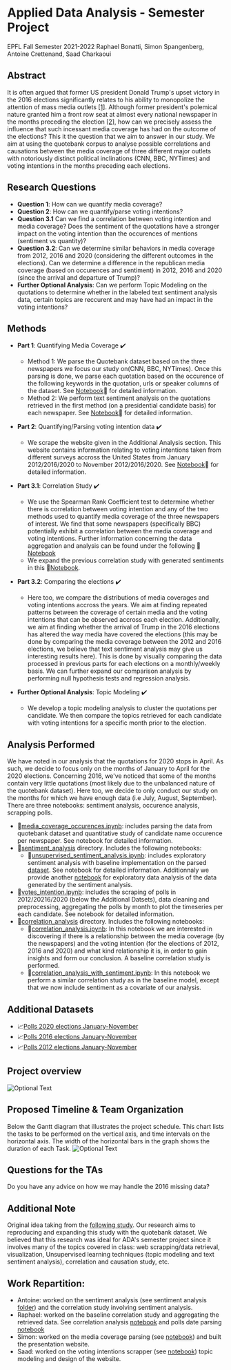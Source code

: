 # Applied Data Analysis - Semester Project
EPFL Fall Semester 2021-2022
Raphael Bonatti, Simon Spangenberg, Antoine Crettenand, Saad Charkaoui

## Abstract

It is often argued that former US president Donald Trump's upset victory in the 2016 elections significantly relates to his ability to monopolize the attention of mass media outlets [[1]](https://www.politico.com/magazine/story/2016/11/2016-election-trump-media-takeover-coverage-214419/). Although former president's polemical nature granted him a front row seat at almost every national newspaper in the months preceding the election [[2]](https://www.bbc.co.uk/news/36429660.amp), how can we precisely assess the influence that such incessant media coverage has had on the outcome of the elections? This it the question that we aim to answer in our study. We aim at using the quotebank corpus to analyse possible correlations and causations between the media coverage of three different major outlets with notoriously distinct political inclinations (CNN, BBC, NYTimes) and voting intentions in the months preceding each elections.

## Research Questions
* **Question 1**: How can we quantify media coverage? 
* **Question 2**: How can we quantify/parse voting intentions? 
* **Question 3.1** Can we find a correlation between voting intention and media coverage? Does the sentiment of the quotations have a stronger impact on the voting intention than the occurences of mentions (sentiment vs quantity)? 
* **Question 3.2**: Can we determine similar behaviors in media coverage from 2012, 2016 and 2020 (considering the different outcomes in the elections). Can we determine a difference in the republican media coverage (based on occurences and sentiment) in 2012, 2016 and 2020 (since the arrival and departure of Trump)? 
* **Further Optional Analysis**: Can we perform Topic Modeling on the quotations to determine whether in the labeled text sentiment analysis data, certain topics are reccurent and may have had an impact in the voting intentions?

## Methods

* **Part 1**: Quantifying Media Coverage ✔️ 
  * Method 1: We parse the Quotebank dataset based on the three newspapers we focus our study on(CNN, BBC, NYTimes). Once this parsing is done, we parse each quotation based on the occurence of the following keywords in the quotation, urls or speaker columns of the dataset. See [Notebook](media_coverage_occurences.ipynb):green_book: for detailed information.
  * Method 2: We perform text sentiment analysis on the quotations retrieved in the first method (on a presidential candidate basis) for each newspaper. See [Notebook](sentiment_analysis/unsupervised_sentiment_analysis.ipynb):blue_book: for detailed information.
  
* **Part 2**: Quantifying/Parsing voting intention data ✔️
  *  We scrape the website given in the Additional Analysis section. This website contains information relating to voting intentions taken from different surveys accross the United States from January 2012/2016/2020 to November 2012/2016/2020. See [Notebook](votes_intention.ipynb):orange_book: for detailed information.
* **Part 3.1**: Correlation Study ✔️
  * We use the Spearman Rank Coefficient test to determine whether there is correlation between voting intention and any of the two methods used to quantify media coverage of the three newspapers of interest. We find that some newspapers (specifically BBC) potentially exhibit a correlation between the media coverage and voting intentions. Further information concerning the data aggregation and analysis can be found under the following :closed_book:[Notebook](correlation_analysis/correlation_analysis.ipynb)
  * We expand the previous correlation study with generated sentiments in this :notebook:[Notebook](correlation_analysis/correlation_analysis_with_sentiment.ipynb).

* **Part 3.2**: Comparing the elections ✔️
  * Here too, we compare the distributions of media coverages and voting intentions accross the years. We aim at finding repeated patterns between the coverage of certain media and the voting intentions that can be observed accross each election. Additionally, we aim at finding whether the arrival of Trump in the 2016 elections has altered the way media have covered the elections (this may be done by comparing the media coverage between the 2012 and 2016 elections, we believe that text sentiment analysis may give us interesting results here). This is done by visually comparing the data processed in previous parts for each elections on a monthly/weekly basis. We can further expand our comparison analysis by performing null hypothesis tests and regression analysis.
* **Further Optional Analysis**: Topic Modeling ✔️
  * We develop a topic modeling analysis to cluster the quotations per candidate. We then compare the topics retrieved for each candidate with voting intentions for a specific month prior to the election. 

## Analysis Performed
We have noted in our analysis that the quotations for 2020 stops in April. As such, we decide to focus only on the months of January to April for the 2020 elections. Concerning 2016, we've noticed that some of the months contain very little quotations (most likely due to the unbalanced nature of the quotebank dataset). Here too, we decide to only conduct our study on the months for which we have enough data (i.e July, August, September). 
There are three notebooks: sentiment analysis, occurence analysis, scrapping polls. 
* :green_book:[media_coverage_occurences.ipynb](media_coverage_occurences.ipynb): includes parsing the data from quotebank dataset and quantitative study of candidate name occurence per newspaper. See notebook for detailed information.
* :open_file_folder:[sentiment_analysis](sentiment_analysis/) directory. Includes the following notebooks:
  * :blue_book:[unsupervised_sentiment_analysis.ipynb](sentiment_analysis/unsupervised_sentiment_analysis.ipynb): includes exploratory sentiment analysis with baseline implementation on the parsed [dataset](Data/). See notebook for detailed information. Additionnaly we provide another [notebook](sentiment_analysis/exploratory_data_analysis.ipynb) for exploratory data analysis of the data generated by the sentiment analysis.
* :orange_book:[votes_intention.ipynb](votes_intention.ipynb): includes the scraping of polls in 2012/20216/2020 (below the Additional Datsets), data cleaning and preprocessing, aggregating the polls by month to plot the timeseries per each candidate. See notebook for detailed information.
* :open_file_folder:[correlation_analysis](correlation_analysis/) directory. Includes the following notebooks:
  * :closed_book:[correlation_analysis.ipynb](correlation_analysis/correlation_analysis.ipynb): In this notebook we are interested in discovering if there is a relationship between the media coverage (by the newspapers) and the voting intention (for the elections of 2012, 2016 and 2020) and what kind relationship it is, in order to gain insights and form our conclusion. A baseline correlation study is performed. 
  * :notebook:[correlation_analysis_with_sentiment.ipynb](correlation_analysis/correlation_analysis_with_sentiment.ipynb): In this notebook we perform a similar correlation study as in the baseline model, except that we now include sentiment as a covariate of our analysis. 

## Additional Datasets
* :chart_with_upwards_trend:[Polls 2020 elections January-November](https://www.realclearpolitics.com/epolls/2020/president/us/general_election_trump_vs_biden-6247.html#polls)
* :chart_with_upwards_trend:[Polls 2016 elections January-November](https://www.realclearpolitics.com/epolls/2016/president/us/general_election_trump_vs_clinton-5491.html)
* :chart_with_upwards_trend:[Polls 2012 elections January-November](https://www.realclearpolitics.com/epolls/2012/president/us/general_election_romney_vs_obama-1171.html#!)

## Project overview
![Optional Text](Visualizations/project-diagram.png)

## Proposed Timeline & Team Organization
Below the Gantt diagram that illustrates the project schedule. This chart lists the tasks to be performed on the vertical axis, and time intervals on the horizontal axis. The width of the horizontal bars in the graph shows the duration of each Task.
![Optional Text](Visualizations/gant.JPG)

## Questions for the TAs
Do you have any advice on how we may handle the 2016 missing data? 


## Additional Note
Original idea taking from the [following study](https://www.researchgate.net/publication/335908711_What_matters_context_or_sentiment_Analysing_the_influence_of_news_in_US_elections_using_Natural_Language_Processing). Our research aims to reproducing and expanding this study with the quotebank dataset. We believed that this research was ideal for ADA's semester project since it involves many of the topics covered in class: web scrapping/data retrieval, visualization, Unsupervised learning techniques (topic modeling and text sentiment analysis), correlation and causation study, etc.

## Work Repartition:
- Antoine: worked on the sentiment analysis (see sentiment analysis [folder](sentiment_analysis/)) and the correlation study involving sentiment analysis. 
- Raphael: worked on the baseline correlation study and aggregating the retrieved data. See correlation analysis [notebook](correlation_analysis.ipynb) and polls date parsing [notebook](polls_date_parsing.ipynb)
- Simon: worked on the media coverage parsing (see [notebook](media_coverage_occurences.ipynb)) and built the presentation website. 
- Saad: worked on the voting intentions scrapper (see [notebook](votes_intention.ipynb)) topic modeling and design of the website.
